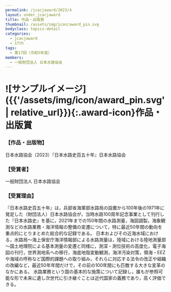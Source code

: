 ```yaml
---
permalink: /jcacjaward/2023/4
layout: under_jcacjaward
title: 作品・出版賞
thumbnail: /assets/img/icon/award_pin.svg
bodyclass: topics-detail
categories:
  - jcacjaward
  - 17th
tags:
  - 第17回（令和5年度）
members:
  - 一般財団法人 日本水路協会
---
```


# ![サンプルイメージ]({{'/assets/img/icon/award_pin.svg' | relative_url}}){:.award-icon}作品・出版賞

### 【作品・出版物】

日本水路協会（2023）『日本水路史百五十年』日本水路協会

### 【受賞者】

一般財団法人 日本水路協会

### 【受賞理由】

『日本水路史百五十年』は，兵部省海軍部水路局の設置から100年後の1971年に発足した（財団法人）日本水路協会が，当時水路100周年記念事業として刊行した『日本水路史』を基に，2021年までの150年間の水路測量，海図調製，海象観測などの水路業務・海洋情報の整備の変遷について，特に最近50年間の動向を重点的にとりまとめた総合的な記録である。
日本およびその近海水域における，水路局～海上保安庁海洋情報部による水路測量は，陸域における陸地測量部～国土地理院による基本測量の変遷と同様に，測深・測位技術の高度化，電子海図の刊行，世界測地系への移行，海底地殻変動観測，海洋汚染対策，領海・EEZや海域の呼称など国際的課題への取り組み，それらに対応する法令の改正や組織の改編など，最近50年年間だけで，その前の100年間にも匹敵する大きな変革のなかにある。
水路業務という国の基本的な施策について記録し，誰もが参照可能な形で未来に遺し次世代に引き継ぐことは近代国家の義務であり，高く評価できる。
